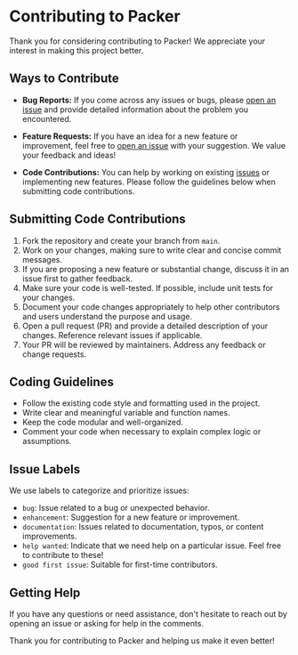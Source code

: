 # Contributing to Packer

Thank you for considering contributing to Packer! We appreciate your interest in making this project better.

## Ways to Contribute

- **Bug Reports:** If you come across any issues or bugs, please [open an issue](https://github.com/Craig-Stoneham/Packer/issues) and provide detailed information about the problem you encountered.

- **Feature Requests:** If you have an idea for a new feature or improvement, feel free to [open an issue](https://github.com/Craig-Stoneham/Packer/issues) with your suggestion. We value your feedback and ideas!

- **Code Contributions:** You can help by working on existing [issues](https://github.com/Craig-Stoneham/Packer/issues) or implementing new features. Please follow the guidelines below when submitting code contributions.

## Submitting Code Contributions

1. Fork the repository and create your branch from `main`.
2. Work on your changes, making sure to write clear and concise commit messages.
3. If you are proposing a new feature or substantial change, discuss it in an issue first to gather feedback.
4. Make sure your code is well-tested. If possible, include unit tests for your changes.
5. Document your code changes appropriately to help other contributors and users understand the purpose and usage.
6. Open a pull request (PR) and provide a detailed description of your changes. Reference relevant issues if applicable.
7. Your PR will be reviewed by maintainers. Address any feedback or change requests.

## Coding Guidelines

- Follow the existing code style and formatting used in the project.
- Write clear and meaningful variable and function names.
- Keep the code modular and well-organized.
- Comment your code when necessary to explain complex logic or assumptions.

## Issue Labels

We use labels to categorize and prioritize issues:

- `bug`: Issue related to a bug or unexpected behavior.
- `enhancement`: Suggestion for a new feature or improvement.
- `documentation`: Issues related to documentation, typos, or content improvements.
- `help wanted`: Indicate that we need help on a particular issue. Feel free to contribute to these!
- `good first issue`: Suitable for first-time contributors.

## Getting Help

If you have any questions or need assistance, don't hesitate to reach out by opening an issue or asking for help in the comments.

Thank you for contributing to Packer and helping us make it even better!

